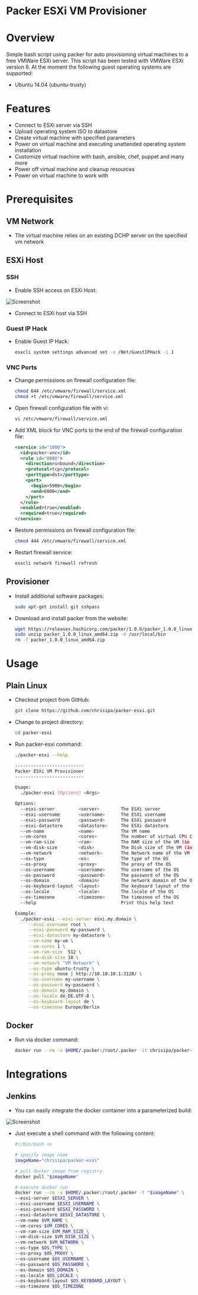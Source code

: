 Packer ESXi VM Provisioner
==========================

# Overview

Simple bash script using packer for auto provisioning virtual machines to a free VMWare ESXi server.
This script has been tested with VMWare ESXi version 6. At the moment the following guest operating systems are supported:

* Ubuntu 14.04 (ubuntu-trusty)

# Features

* Connect to ESXi server via SSH
* Upload operating system ISO to datastore
* Create virtual machine with specified parameters
* Power on virtual machine and executing unattended operating system installation
* Customize virtual machine with bash, ansible, chef, puppet and many more
* Power off virtual machine and cleanup resources
* Power on virtual machine to work with

# Prerequisites

## VM Network

* The virtual machine relies on an existing DCHP server on the specified vm network

## ESXi Host

### SSH

* Enable SSH access on ESXi Host:

![Screenshot](https://raw.githubusercontent.com/chrisipa/packer-esxi/master/public/esxi-enable-ssh.png)

* Connect to ESXi host via SSH

### Guest IP Hack

* Enable Guest IP Hack:
  ```bash
  esxcli system settings advanced set -o /Net/GuestIPHack -i 1
  ```

### VNC Ports

* Change permissions on firewall configuration file:
  ```bash
  chmod 644 /etc/vmware/firewall/service.xml
  chmod +t /etc/vmware/firewall/service.xml
  ```

* Open firewall configuration file with vi:
  ```bash
  vi /etc/vmware/firewall/service.xml
  ```

* Add XML block for VNC ports to the end of the firewall configuration file:
  ```xml
  <service id="1000">
    <id>packer-vnc</id>
    <rule id="0000">
      <direction>inbound</direction>
      <protocol>tcp</protocol>
      <porttype>dst</porttype>
      <port>
        <begin>5900</begin>
        <end>6000</end>
      </port>
    </rule>
    <enabled>true</enabled>
    <required>true</required>
  </service>
  ```

* Restore permissions on firewall configuration file:
  ```bash
  chmod 444 /etc/vmware/firewall/service.xml
  ```

* Restart firewall service:
  ```bash
  esxcli network firewall refresh
  ```

## Provisioner

* Install additional software packages:
  ```bash
  sudo apt-get install git sshpass
  ```

* Download and install packer from the website:
  ```bash
  wget https://releases.hashicorp.com/packer/1.0.0/packer_1.0.0_linux_amd64.zip
  sudo unzip packer_1.0.0_linux_amd64.zip -d /usr/local/bin
  rm -f packer_1.0.0_linux_amd64.zip
  ```

# Usage

## Plain Linux

* Checkout project from GitHub:
  ```bash
  git clone https://github.com/chrisipa/packer-esxi.git
  ```

* Change to project directory:
  ```bash
  cd packer-esxi
  ```

* Run packer-esxi command:
  ```bash
  ./packer-esxi --help

  --------------------------
  Packer ESXi VM Provisioner
  --------------------------

  Usage:
    ./packer-esxi [Options] <Args>

  Options:
    --esxi-server         <server>        The ESXi server
    --esxi-username       <username>      The ESXi username
    --esxi-password       <password>      The ESXi password
    --esxi-datastore      <datastore>     The ESXi datastore
    --vm-name             <name>          The VM name
    --vm-cores            <cores>         The number of virtual CPU Cores of the VM
    --vm-ram-size         <ram>           The RAM size of the VM (in MB)
    --vm-disk-size        <disk>          The Disk size of the VM (in GB)
    --vm-network          <network>       The Network name of the VM
    --os-type             <os>            The type of the OS
    --os-proxy            <proxy>         The proxy of the OS
    --os-username         <username>      The username of the OS
    --os-password         <password>      The password of the OS
    --os-domain           <domain>        The network domain of the OS
    --os-keyboard-layout  <layout>        The keyboard layout of the OS
    --os-locale           <locale>        The locale of the OS
    --os-timezone         <timezone>      The timezone of the OS
    --help                                Print this help text

  Example:
    ./packer-esxi --esxi-server esxi.my.domain \
       --esxi-username root \
       --esxi-password my-password \
       --esxi-datastore my-datastore \
       --vm-name my-vm \
       --vm-cores 1 \
       --vm-ram-size  512 \
       --vm-disk-size 10 \
       --vm-network "VM Network" \
       --os-type ubuntu-trusty \
       --os-proxy none | http://10.10.10.1:3128/ \
       --os-username my-username \
       --os-password my-password \
       --os-domain my.domain \
       --os-locale de_DE.UTF-8 \
       --os-keyboard-layout de \
       --os-timezone Europe/Berlin

  ```

## Docker

* Run via docker command:
  ```bash
  docker run --rm -v $HOME/.packer:/root/.packer -it chrisipa/packer-esxi
  ```

# Integrations

## Jenkins

* You can easily integrate the docker container into a parameterized build:

![Screenshot](https://raw.githubusercontent.com/chrisipa/packer-esxi/master/public/jenkins-integration.png)

* Just execute a shell command with the following content:
  ```bash
  #!/bin/bash +x

  # specify image name
  imageName="chrisipa/packer-esxi"

  # pull docker image from registry
  docker pull "$imageName"

  # execute docker run
  docker run --rm -v $HOME/.packer:/root/.packer -t "$imageName" \
  --esxi-server $ESXI_SERVER \
  --esxi-username $ESXI_USERNAME \
  --esxi-password $ESXI_PASSWORD \
  --esxi-datastore $ESXI_DATASTORE \
  --vm-name $VM_NAME \
  --vm-cores $VM_CORES \
  --vm-ram-size $VM_RAM_SIZE \
  --vm-disk-size $VM_DISK_SIZE \
  --vm-network $VM_NETWORK \
  --os-type $OS_TYPE \
  --os-proxy $OS_PROXY \
  --os-username $OS_USERNAME \
  --os-password $OS_PASSWORD \
  --os-domain $OS_DOMAIN \
  --os-locale $OS_LOCALE \
  --os-keyboard-layout $OS_KEYBOARD_LAYOUT \
  --os-timezone $OS_TIMEZONE
  ```